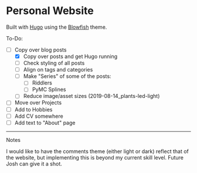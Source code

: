 # Personal Website

Built with [Hugo](https://gohugo.io) using the [Blowfish](https://blowfish.page) theme.

To-Do:

- [ ] Copy over blog posts
  - [x] Copy over posts and get Hugo running
  - [ ] Check styling of all posts
  - [ ] Align on tags and categories
  - [ ] Make "Series" of some of the posts:
    - [ ] Riddlers
    - [ ] PyMC Splines
  - [ ] Reduce image/asset sizes (2019-08-14_plants-led-light)
- [ ] Move over Projects
- [ ] Add to Hobbies
- [ ] Add CV somewhere
- [ ] Add text to "About" page

---

Notes

I would like to have the comments theme (either light or dark) reflect that of the website, but implementing this is beyond my current skill level.
Future Josh can give it a shot.
